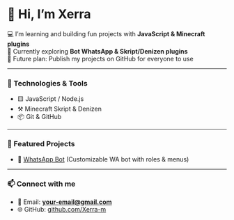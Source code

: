 # 👋 Hi, I’m Xerra

💻 I’m learning and building fun projects with **JavaScript & Minecraft plugins**  
🌱 Currently exploring **Bot WhatsApp & Skript/Denizen plugins**  
🚀 Future plan: Publish my projects on GitHub for everyone to use  

---

### 🔧 Technologies & Tools
- 🟨 JavaScript / Node.js
- ⚒️ Minecraft Skript & Denizen
- 📦 Git & GitHub

---

### 🌟 Featured Projects
- 🔹 [WhatsApp Bot](#) (Customizable WA bot with roles & menus)

---

### 📫 Connect with me
- 💌 Email: **your-email@gmail.com**
- 🌐 GitHub: [github.com/Xerra-m](https://github.com/Xerra-m)
